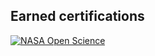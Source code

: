 ## Earned certifications

<!--START_SECTION:badges-->
[![NASA Open Science](https://images.credly.com/size/110x110/images/d64b24d8-66f3-435a-bc76-2d70c26b0d67/image.png)](http://www.credly.com/badges/2df716f9-7be4-4971-8af9-0f9d5dc0352b "NASA Open Science")
<!--END_SECTION:badges-->
